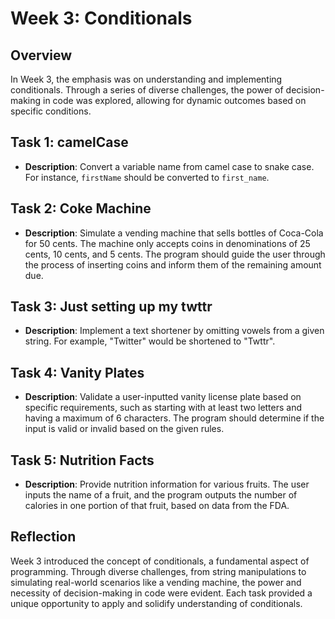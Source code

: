 # Week 3: Conditionals

## Overview
In Week 3, the emphasis was on understanding and implementing conditionals. Through a series of diverse challenges, the power of decision-making in code was explored, allowing for dynamic outcomes based on specific conditions.

## Task 1: camelCase
- **Description**: Convert a variable name from camel case to snake case. For instance, `firstName` should be converted to `first_name`.
  
## Task 2: Coke Machine
- **Description**: Simulate a vending machine that sells bottles of Coca-Cola for 50 cents. The machine only accepts coins in denominations of 25 cents, 10 cents, and 5 cents. The program should guide the user through the process of inserting coins and inform them of the remaining amount due.

## Task 3: Just setting up my twttr
- **Description**: Implement a text shortener by omitting vowels from a given string. For example, "Twitter" would be shortened to "Twttr".

## Task 4: Vanity Plates
- **Description**: Validate a user-inputted vanity license plate based on specific requirements, such as starting with at least two letters and having a maximum of 6 characters. The program should determine if the input is valid or invalid based on the given rules.

## Task 5: Nutrition Facts
- **Description**: Provide nutrition information for various fruits. The user inputs the name of a fruit, and the program outputs the number of calories in one portion of that fruit, based on data from the FDA.

## Reflection
Week 3 introduced the concept of conditionals, a fundamental aspect of programming. Through diverse challenges, from string manipulations to simulating real-world scenarios like a vending machine, the power and necessity of decision-making in code were evident. Each task provided a unique opportunity to apply and solidify understanding of conditionals.
